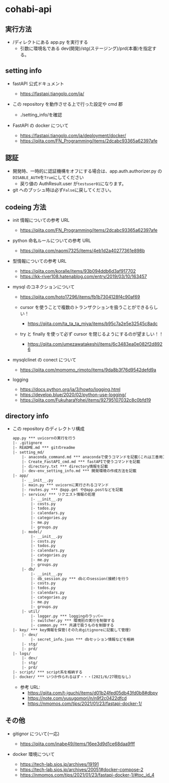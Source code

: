# cohabi-api

## 実行方法

- /ディレクトにある app.py を実行する
  - 引数に環境名である dev(開発)/stg(ステージング)/prd(本番)を指定する。

## setting info

- fastAPI 公式ドキュメント

  - https://fastapi.tiangolo.com/ja/

- この repository を動作させる上で行った設定や cmd 郡

  - ./setting_info/を確認

- FastAPI の docker について
  - https://fastapi.tiangolo.com/ja/deployment/docker/
  - https://qiita.com/FN_Programming/items/2dcabc93365a62397afe

## 認証

- 開発時、一時的に認証機構をオフにする場合は、app.auth.authorizer.py の`DISABLE_AUTH`を`True`にしてください
  - 戻り値の AuthResult.user が`testuser01`になります。
- git へのプッシュ時は必ず`False`に戻してください。

## codeing 方法

- init 情報についての参考 URL

  - https://qiita.com/FN_Programming/items/2dcabc93365a62397afe

- python 命名ルールについての参考 URL

  - https://qiita.com/naomi7325/items/4eb1d2a40277361e898b

- 型情報についての参考 URL

  - https://qiita.com/koralle/items/93b094ddb6d3af917702
  - https://kk-river108.hatenablog.com/entry/2019/03/10/163457

- mysql のコネクションについて

  - https://qiita.com/hoto17296/items/fb1b7304128f4c90af69

  - cursor を使うことで複数のトランザクションを扱うことができるらしい！

    - https://qiita.com/ta_ta_ta_miya/items/b95c7a2e5e32545c8adc

  - try と finally を使って必ず cursor を閉じるようにするのが望ましい！！
    - https://qiita.com/umezawatakeshi/items/6c3483ea0e082f2d8926

- mysqlclinet の conect について

  - https://qiita.com/momomo_rimoto/items/9da8b3f76d9542defd9a

- logging
  - https://docs.python.org/ja/3/howto/logging.html
  - https://develop.blue/2020/02/python-use-logging/
  - https://qiita.com/FukuharaYohei/items/92795107032c8c0bfd19

## directory info

- この repository のディレクトリ構成

  ```txt
  app.py *** uvicornの実行を行う
  |- .gitignore
  |- README.md *** gitのreadme
  |- setting_md/
      |- anaconda_command.md *** anacondaで使うコマンドを記載(これは三善用)
      |- Create_FastAPI_cmd.md *** fastAPIで使うコマンドを記載
      |- directory.txt *** directory情報を記載
      |- dev-env_setting_info.md *** 開発環境の作成方法を記載
  |- app/
      |- __init__.py
      |- main.py *** uvicornに実行されるコマンド
      |- routes.py *** @app.get や@app.postなどを記載
      |- service/ *** リクエスト情報の処理
          |- __init__.py
          |- costs.py
          |- todos.py
          |- calendars.py
          |- categories.py
          |- me.py
          |- groups.py
      |- model/
          |- __init__.py
          |- costs.py
          |- todos.py
          |- calendars.py
          |- categories.py
          |- me.py
          |- groups.py
      |- db/
          |- __init__.py
          |- db_session.py *** dbとのsession(接続)を行う
          |- costs.py
          |- todos.py
          |- calendars.py
          |- categories.py
          |- me.py
          |- groups.py
      |- util/
          |- logger.py *** loggingのラッパー
          |- switcher.py *** 環境別の実行を制御する
          |- common.py *** 共通で扱うものを制御する
  |- key/ *** key情報を保管(そのためgitignoreに記載して管理)
      |- dev/
          |- secret_info.json *** dbセッション情報などを格納
      |- stg/
      |- prd/
  |- logs/
      |- dev/
      |- stg/
      |- prd/
  |- script/ *** script系を格納する
  |- docker/ *** いつか作られるはず・・・(2021/6/27現在なし)
  ```

  - 参考 URL:
    - https://qiita.com/t-iguchi/items/d01b24fed05db43fd0b8#dbpy
    - https://note.com/yusugomori/n/n9f2c0422dfcd
    - https://nmomos.com/tips/2021/01/23/fastapi-docker-1/

## その他

- gitignor について(一応)

  - https://qiita.com/inabe49/items/16ee3d9d1ce68daa9fff

- docker 環境について
  - https://tech-lab.sios.jp/archives/19191
  - https://tech-lab.sios.jp/archives/20051#docker-compose-2
  - https://nmomos.com/tips/2021/01/23/fastapi-docker-1/#toc_id_4
